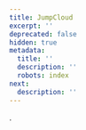 ```yaml
---
title: JumpCloud
excerpt: ''
deprecated: false
hidden: true
metadata:
  title: ''
  description: ''
  robots: index
next:
  description: ''
---
```

.